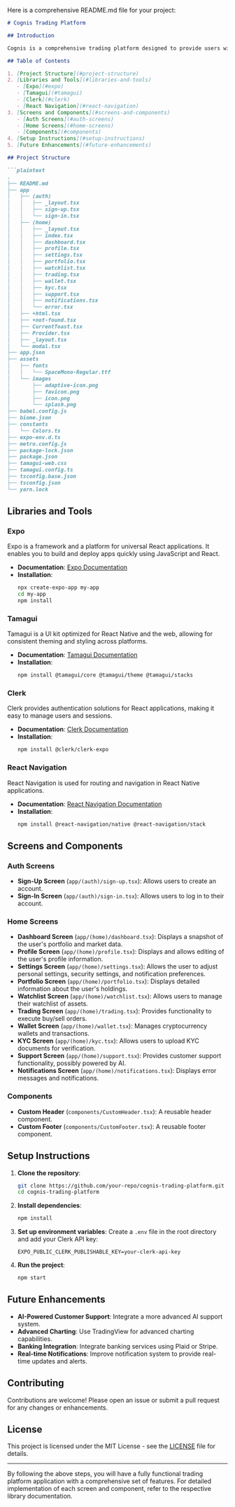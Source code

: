 Here is a comprehensive README.md file for your project:

```markdown
# Cognis Trading Platform

## Introduction

Cognis is a comprehensive trading platform designed to provide users with a seamless experience in managing their portfolios, trading assets, and integrating banking services. This platform leverages cutting-edge libraries such as Expo, Tamagui, Clerk for authentication, and various other tools to create an efficient and user-friendly application.

## Table of Contents

1. [Project Structure](#project-structure)
2. [Libraries and Tools](#libraries-and-tools)
   - [Expo](#expo)
   - [Tamagui](#tamagui)
   - [Clerk](#clerk)
   - [React Navigation](#react-navigation)
3. [Screens and Components](#screens-and-components)
   - [Auth Screens](#auth-screens)
   - [Home Screens](#home-screens)
   - [Components](#components)
4. [Setup Instructions](#setup-instructions)
5. [Future Enhancements](#future-enhancements)

## Project Structure

```plaintext
.
├── README.md
├── app
│   ├── (auth)
│   │   ├── _layout.tsx
│   │   ├── sign-up.tsx
│   │   └── sign-in.tsx
│   ├── (home)
│   │   ├── _layout.tsx
│   │   ├── index.tsx
│   │   ├── dashboard.tsx
│   │   ├── profile.tsx
│   │   ├── settings.tsx
│   │   ├── portfolio.tsx
│   │   ├── watchlist.tsx
│   │   ├── trading.tsx
│   │   ├── wallet.tsx
│   │   ├── kyc.tsx
│   │   ├── support.tsx
│   │   ├── notifications.tsx
│   │   └── error.tsx
│   ├── +html.tsx
│   ├── +not-found.tsx
│   ├── CurrentToast.tsx
│   ├── Provider.tsx
│   ├── _layout.tsx
│   └── modal.tsx
├── app.json
├── assets
│   ├── fonts
│   │   └── SpaceMono-Regular.ttf
│   └── images
│       ├── adaptive-icon.png
│       ├── favicon.png
│       ├── icon.png
│       └── splash.png
├── babel.config.js
├── biome.json
├── constants
│   └── Colors.ts
├── expo-env.d.ts
├── metro.config.js
├── package-lock.json
├── package.json
├── tamagui-web.css
├── tamagui.config.ts
├── tsconfig.base.json
├── tsconfig.json
└── yarn.lock
```

## Libraries and Tools

### Expo
Expo is a framework and a platform for universal React applications. It enables you to build and deploy apps quickly using JavaScript and React.

- **Documentation**: [Expo Documentation](https://docs.expo.dev/)
- **Installation**:
  ```sh
  npx create-expo-app my-app
  cd my-app
  npm install
  ```

### Tamagui
Tamagui is a UI kit optimized for React Native and the web, allowing for consistent theming and styling across platforms.

- **Documentation**: [Tamagui Documentation](https://tamagui.dev/docs/intro/installation)
- **Installation**:
  ```sh
  npm install @tamagui/core @tamagui/theme @tamagui/stacks
  ```

### Clerk
Clerk provides authentication solutions for React applications, making it easy to manage users and sessions.

- **Documentation**: [Clerk Documentation](https://clerk.dev/docs)
- **Installation**:
  ```sh
  npm install @clerk/clerk-expo
  ```

### React Navigation
React Navigation is used for routing and navigation in React Native applications.

- **Documentation**: [React Navigation Documentation](https://reactnavigation.org/docs/getting-started)
- **Installation**:
  ```sh
  npm install @react-navigation/native @react-navigation/stack
  ```

## Screens and Components

### Auth Screens
- **Sign-Up Screen** (`app/(auth)/sign-up.tsx`): Allows users to create an account.
- **Sign-In Screen** (`app/(auth)/sign-in.tsx`): Allows users to log in to their account.

### Home Screens
- **Dashboard Screen** (`app/(home)/dashboard.tsx`): Displays a snapshot of the user's portfolio and market data.
- **Profile Screen** (`app/(home)/profile.tsx`): Displays and allows editing of the user's profile information.
- **Settings Screen** (`app/(home)/settings.tsx`): Allows the user to adjust personal settings, security settings, and notification preferences.
- **Portfolio Screen** (`app/(home)/portfolio.tsx`): Displays detailed information about the user's holdings.
- **Watchlist Screen** (`app/(home)/watchlist.tsx`): Allows users to manage their watchlist of assets.
- **Trading Screen** (`app/(home)/trading.tsx`): Provides functionality to execute buy/sell orders.
- **Wallet Screen** (`app/(home)/wallet.tsx`): Manages cryptocurrency wallets and transactions.
- **KYC Screen** (`app/(home)/kyc.tsx`): Allows users to upload KYC documents for verification.
- **Support Screen** (`app/(home)/support.tsx`): Provides customer support functionality, possibly powered by AI.
- **Notifications Screen** (`app/(home)/notifications.tsx`): Displays error messages and notifications.

### Components
- **Custom Header** (`components/CustomHeader.tsx`): A reusable header component.
- **Custom Footer** (`components/CustomFooter.tsx`): A reusable footer component.

## Setup Instructions

1. **Clone the repository**:
   ```sh
   git clone https://github.com/your-repo/cognis-trading-platform.git
   cd cognis-trading-platform
   ```

2. **Install dependencies**:
   ```sh
   npm install
   ```

3. **Set up environment variables**:
   Create a `.env` file in the root directory and add your Clerk API key:
   ```env
   EXPO_PUBLIC_CLERK_PUBLISHABLE_KEY=your-clerk-api-key
   ```

4. **Run the project**:
   ```sh
   npm start
   ```

## Future Enhancements

- **AI-Powered Customer Support**: Integrate a more advanced AI support system.
- **Advanced Charting**: Use TradingView for advanced charting capabilities.
- **Banking Integration**: Integrate banking services using Plaid or Stripe.
- **Real-time Notifications**: Improve notification system to provide real-time updates and alerts.

## Contributing

Contributions are welcome! Please open an issue or submit a pull request for any changes or enhancements.

## License

This project is licensed under the MIT License - see the [LICENSE](LICENSE) file for details.

---

By following the above steps, you will have a fully functional trading platform application with a comprehensive set of features. For detailed implementation of each screen and component, refer to the respective library documentation.

```
